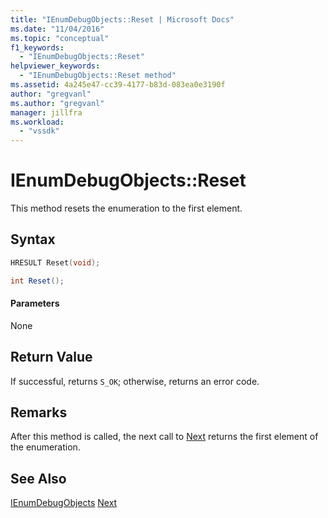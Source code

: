 ```yaml
---
title: "IEnumDebugObjects::Reset | Microsoft Docs"
ms.date: "11/04/2016"
ms.topic: "conceptual"
f1_keywords:
  - "IEnumDebugObjects::Reset"
helpviewer_keywords:
  - "IEnumDebugObjects::Reset method"
ms.assetid: 4a245e47-cc39-4177-b83d-083ea0e3190f
author: "gregvanl"
ms.author: "gregvanl"
manager: jillfra
ms.workload:
  - "vssdk"
---
```

# IEnumDebugObjects::Reset
This method resets the enumeration to the first element.

## Syntax

```cpp
HRESULT Reset(void);
```

```csharp
int Reset();
```

#### Parameters
 None

## Return Value
 If successful, returns `S_OK`; otherwise, returns an error code.

## Remarks
 After this method is called, the next call to [Next](../../../extensibility/debugger/reference/ienumdebugobjects-next.md) returns the first element of the enumeration.

## See Also
 [IEnumDebugObjects](../../../extensibility/debugger/reference/ienumdebugobjects.md)
 [Next](../../../extensibility/debugger/reference/ienumdebugobjects-next.md)